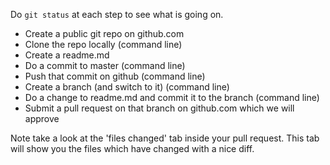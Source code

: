 Do `git status` at each step to see what is going on.

* Create a public git repo on github.com
* Clone the repo locally (command line)
* Create a readme.md
* Do a commit to master (command line)
* Push that commit on github (command line)
* Create a branch (and switch to it) (command line)
* Do a change to readme.md and commit it to the branch (command line)
* Submit a pull request on that branch on github.com which we will approve

Note take a look at the 'files changed' tab inside your pull request. This tab will show you the files which have changed with a nice diff.
